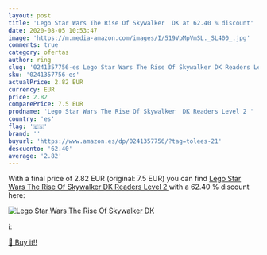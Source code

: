 ```yaml
---
layout: post
title: 'Lego Star Wars The Rise Of Skywalker  DK at 62.40 % discount'
date: 2020-08-05 10:53:47
image: 'https://m.media-amazon.com/images/I/519VpMpVmSL._SL400_.jpg'
comments: true
category: ofertas
author: ring
slug: '0241357756-es Lego Star Wars The Rise Of Skywalker DK Readers Level 2'
sku: '0241357756-es'
actualPrice: 2.82 EUR
currency: EUR
price: 2.82
comparePrice: 7.5 EUR
prodname: 'Lego Star Wars The Rise Of Skywalker  DK Readers Level 2 '
country: 'es'
flag: '🇪🇸'
brand: ''
buyurl: 'https://www.amazon.es/dp/0241357756/?tag=tolees-21'
descuento: '62.40'
average: '2.82'
---
```


With a final price of 2.82 EUR (original: 7.5 EUR) you can find [Lego Star Wars The Rise Of Skywalker  DK Readers Level 2 ](https://www.amazon.es/dp/0241357756/?tag=tolees-21) with a  62.40 % discount here:

[![Lego Star Wars The Rise Of Skywalker  DK](https://m.media-amazon.com/images/I/519VpMpVmSL._SL400_.jpg)](https://www.amazon.es/dp/0241357756/?tag=tolees-21)

ℹ️:


[🛒 Buy it!!](https://www.amazon.es/dp/0241357756/?tag=tolees-21)

